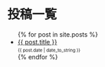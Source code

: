 # 投稿一覧
<ul>
  {% for post in site.posts %}
    <li>
      <a href="{{ post.url | prepend: site.baseurl }}">{{ post.title }}</a><br>
      <font size="1">{{ post.date | date_to_string }}</font>
    </li>
  {% endfor %}
</ul>
